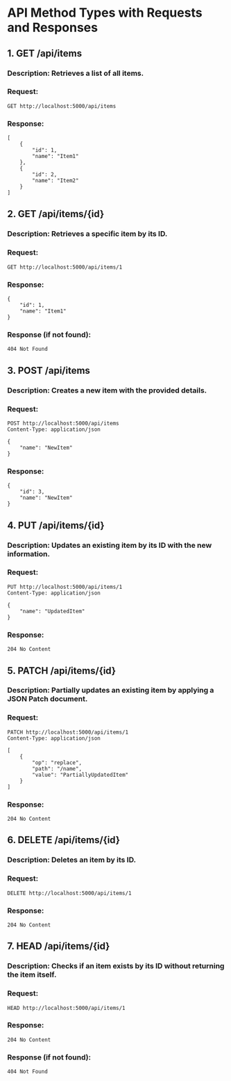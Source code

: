 # API Method Types with Requests and Responses

## 1. GET /api/items
### Description: Retrieves a list of all items.
### Request:
```
GET http://localhost:5000/api/items
```
### Response:
```
[
    {
        "id": 1,
        "name": "Item1"
    },
    {
        "id": 2,
        "name": "Item2"
    }
]
```

## 2. GET /api/items/{id}
### Description: Retrieves a specific item by its ID.
### Request:
```
GET http://localhost:5000/api/items/1
```
### Response:
```
{
    "id": 1,
    "name": "Item1"
}
```
### Response (if not found):
```
404 Not Found
```

## 3. POST /api/items
### Description: Creates a new item with the provided details.
### Request:
```
POST http://localhost:5000/api/items
Content-Type: application/json

{
    "name": "NewItem"
}
```
### Response:
```
{
    "id": 3,
    "name": "NewItem"
}
```

## 4. PUT /api/items/{id}
### Description: Updates an existing item by its ID with the new information.
### Request:
```
PUT http://localhost:5000/api/items/1
Content-Type: application/json

{
    "name": "UpdatedItem"
}
```
### Response:
```
204 No Content
```

## 5. PATCH /api/items/{id}
### Description: Partially updates an existing item by applying a JSON Patch document.
### Request:
```
PATCH http://localhost:5000/api/items/1
Content-Type: application/json

[
    {
        "op": "replace",
        "path": "/name",
        "value": "PartiallyUpdatedItem"
    }
]
```
### Response:
```
204 No Content
```

## 6. DELETE /api/items/{id}
### Description: Deletes an item by its ID.
### Request:
```
DELETE http://localhost:5000/api/items/1
```
### Response:
```
204 No Content
```

## 7. HEAD /api/items/{id}
### Description: Checks if an item exists by its ID without returning the item itself.
### Request:
```
HEAD http://localhost:5000/api/items/1
```
### Response:
```
204 No Content
```
### Response (if not found):
```
404 Not Found
```

